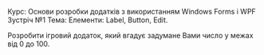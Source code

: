﻿Курс: Основи розробки додатків з використанням Windows Forms і WPF
Зустріч №1
Тема: Елементи: Label, Button, Edit.


Розробити ігровий додаток, який вгадує задумане Вами число у межах від 0 до 100.

